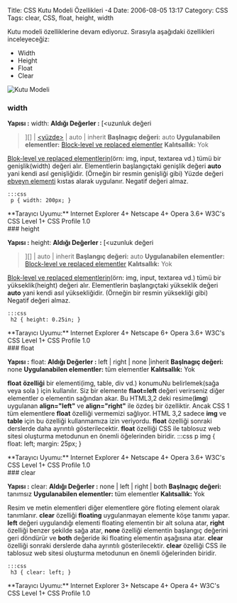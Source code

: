 Title: CSS Kutu Modeli Özellikleri -4
Date: 2006-08-05 13:17
Category: CSS
Tags: clear, CSS, float, height, width

Kutu modeli özelliklerine devam ediyoruz. Sırasıyla aşağıdaki
özellikleri inceleyeceğiz: <!--more-->

-   Width
-   Height
-   Float
-   Clear

![Kutu Modeli][]

### width<a name="01"></a>

**Yapısı :** width: <deger> **Aldığı Değerler :** [<uzunluk değeri
>][] | [<yüzde>][<uzunluk değeri >] | auto | inherit **Başlnagıç
değeri:** auto **Uygulanabilen elementler:** [Block-level ve replaced
elementler][] **Kalıtsallık:** Yok

[Blok-level ve replaced elementlerin][Block-level ve replaced
elementler](örn: img, input, textarea vd.) tümü bir genişlik(width)
değeri alır. Elementlerin başlangıçtaki genişlik değeri **auto** yani
kendi asıl genişliğidir. (Örneğin bir resmin genişliği gibi) Yüzde
değeri [ebveyn elementi][] kıstas alarak uygulanır. Negatif değeri
almaz.

	:::css
	 p { width: 200px; } 

<div class="tarayiciuyum">
**Tarayıcı Uyumu:** Internet Explorer 4+ Netscape 4+ Opera 3.6+ W3C's
CSS Level 1+ CSS Profile 1.0

</div>
### height <a name="02"></a>

**Yapısı :** height: <deger> **Aldığı Değerler :** [<uzunluk değeri
>][] | auto | inherit **Başlangıç değeri:** auto **Uygulanabilen
elementler:** [Block-level ve replaced elementler][] **Kalıtsallık:**
Yok

[Blok-level ve replaced elementlerin][Block-level ve replaced
elementler](örn: img, input, textarea vd.) tümü bir yükseklik(height)
değeri alır. Elementlerin başlangıçtaki yükseklik değeri **auto** yani
kendi asıl yüksekliğidir. (Örneğin bir resmin yüksekliği gibi) Negatif
değeri almaz.

	:::css
	 h2 { height: 0.25in; } 

<div class="tarayiciuyum">
**Tarayıcı Uyumu:** Internet Explorer 4+ Netscape 6+ Opera 3.6+ W3C's
CSS Level 1+ CSS Profile 1.0

</div>
### float<a name="03"></a>

**Yapısı :** float: <deger> **Aldığı Değerler :** left | right | none
|inherit **Başlnagıç değeri:** none **Uygulanabilen elementler:** tüm
elementler **Kalıtsallık:** Yok

**float** **özelliği** bir elementi(img, table, div vd.) konumuNu
belirlemek(sağa veya sola ) için kullanılır. Siz bir elemente
**flaot=left** değeri verirseniz diğer elementler o elementin sağından
akar. Bu HTML3,2 deki resime(**img**) uygulanan **align="left"** ve
**align="right"** ile özdeş bir özelliktir. Ancak CSS 1 tüm elementlere
**float** özelliği vermemizi sağlıyor. HTML 3,2 sadece **img** ve
**table** için bu özelliği kullanmamıza izin veriyordu. **float**
özelliği sonraki derslerde daha ayrıntılı gösterilecektir. **float**
özelliği CSS ile tablosuz web sitesi oluşturma metodunun en önemli
öğelerinden biridir. 	:::css
	 p img { float: left;
margin: 25px; } 

<div class="tarayiciuyum">
**Tarayıcı Uyumu:** Internet Explorer 4+ Netscape 4+ Opera 3.6+ W3C's
CSS Level 1+ CSS Profile 1.0

</div>
### clear<a name="04"></a>

**Yapısı :** clear: <deger> **Aldığı Değerler :** none | left | right
| both **Başlnagıç değeri:** tanımsız **Uygulanabilen elementler:** tüm
elementler **Kalıtsallık:** Yok

Resim ve metin elementleri diğer elementlere göre floting element olarak
tanımlanır. **clear** özelliği **floating** uygulanmayan elemente köşe
tanımı yapar. **left** değeri uygulandığı elementi floating elementin
bir alt soluna atar, **right** özelliği benzer şekilde sağa atar,
**none** özelliği elementin başlangıç değerini geri döndürür ve **both**
değeride iki floating elementin aşağısına atar. **clear** özelliği
sonraki derslerde daha ayrıntılı gösterilecektir. **clear** özelliği CSS
ile tablosuz web sitesi oluşturma metodunun en önemli öğelerinden
biridir.

	:::css
	 h3 { clear: left; } 

<div class="tarayiciuyum">
**Tarayıcı Uyumu:** Internet Explorer 3+ Netscape 4+ Opera 4+ W3C's CSS
Level 1+ CSS Profile 1.0

</div>
</p>

  [Kutu Modeli]: http://fatihhayrioglu.com/images/basit_boxmodel.gif
  [<uzunluk değeri >]: http://www.fatihhayrioglu.com/?p=95
  [Block-level ve replaced elementler]: http://www.fatihhayrioglu.com/?p=13
  [ebveyn elementi]: http://www.fatihhayrioglu.com/?p=62
